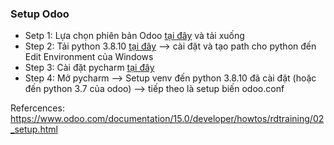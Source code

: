 ### Setup Odoo

- Setp 1: Lựa chọn phiên bản Odoo [tại đây](https://www.odoo.com/vi_VN/page/download) và tải xuống
- Step 2: Tải python 3.8.10 [tại đây](https://www.python.org/downloads/release/python-3810/) --> cài đặt và tạo path cho
  python đến Edit Environment của Windows
- Step 3: Cài đặt pycharm [tại đây](https://www.jetbrains.com/pycharm/download/#section=windows) 
- Step 4: Mở pycharm --> Setup venv đến python 3.8.10 đã cài đặt (hoặc đến python 3.7 của odoo) --> tiếp theo là setup biến odoo.conf

Refercences: https://www.odoo.com/documentation/15.0/developer/howtos/rdtraining/02_setup.html